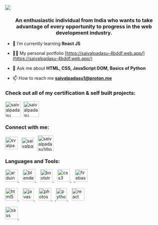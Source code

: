 <a href="https://www.linkpicture.com/view.php?img=LPic63aafcc208e88937031948"><img src="https://www.linkpicture.com/q/Github-Cover.png" type="image"></a>
<h3 align="center">An enthusiastic individual from India who wants to take advantage of every opportunity to progress in the web development industry.</h3>

- 🌱 I’m currently learning **React JS**

- 👨‍💻 My personal portfolio [https://saivalpadasu-4bddf.web.app/](https://saivalpadasu-4bddf.web.app/)

- 💬 Ask me about **HTML, CSS, JavaScript DOM, Basics of Python**

- 📫 How to reach me **saivalpadasu1@proton.me**

<h3 align="left">Check out all of my certification & self built projects:</h3>
<p align="left">
  <a href="https://codepen.io/saivalpadasu" target="blank"><img align="center" src="https://www.svgrepo.com/show/330189/codepen.svg" alt="saivalpadasu" height="50" width="50" /></a>&nbsp
  <a href="https://github.com/saivalpadasu" target="blank"><img align="center" src="https://upload.wikimedia.org/wikipedia/commons/9/91/Octicons-mark-github.svg" alt="saivalpadasu" height="50" width="50" /></a>
</p>

<h3 align="left">Connect with me:</h3>
<p align="left">
<a href="https://linkedin.com/in/svalpadasu1" target="blank"><img align="center" src="https://cdn-icons-png.flaticon.com/512/174/174857.png" alt="svalpadasu1" height="40" width="40" /></a>&nbsp&nbsp
  <a href="mailto: saivalpadasu@gmail.com" target="blank"><img align="center" src="https://upload.wikimedia.org/wikipedia/commons/thumb/7/7e/Gmail_icon_%282020%29.svg/512px-Gmail_icon_%282020%29.svg.png" alt="saivalpadasu@gmail.com" height="35" width="40" /></a>&nbsp&nbsp
  <a href="mailto: saivalpadasu1@proton.me" target="blank"><img align="center" src="https://icons.iconarchive.com/icons/papirus-team/papirus-apps/512/protonmail-desktop-icon.png" alt="saivalpadasu1@proton.me" height="50" width="50" /></a>
</p>

<h3 align="left">Languages and Tools:</h3>
<p align="left"> <a href="https://www.arduino.cc/" target="_blank" rel="noreferrer"> <img src="https://cdn.worldvectorlogo.com/logos/arduino-1.svg" alt="arduino" width="40" height="40"/> </a>&nbsp&nbsp <a href="https://www.blender.org/" target="_blank" rel="noreferrer"> <img src="https://download.blender.org/branding/community/blender_community_badge_white.svg" alt="blender" width="40" height="40"/> </a>&nbsp&nbsp <a href="https://getbootstrap.com" target="_blank" rel="noreferrer"> <img src="https://cdn-icons-png.flaticon.com/512/5968/5968672.png" alt="bootstrap" width="40" height="40"/> </a>&nbsp&nbsp <a href="https://www.w3schools.com/css/" target="_blank" rel="noreferrer"> <img src="https://cdn2.iconfinder.com/data/icons/social-icon-3/512/social_style_3_css3-512.png" alt="css3" width="40" height="40"/> </a>&nbsp&nbsp<a href="https://firebase.google.com/" target="_blank" rel="noreferrer"> <img src="https://www.vectorlogo.zone/logos/firebase/firebase-icon.svg" alt="firebase" width="40" height="40"/> </a> <br><br><a href="https://www.w3.org/html/" target="_blank" rel="noreferrer"> <img src="https://cdn0.iconfinder.com/data/icons/social-network-9/50/22-512.png" alt="html5" width="40" height="40"/> </a>&nbsp&nbsp <a href="https://developer.mozilla.org/en-US/docs/Web/JavaScript" target="_blank" rel="noreferrer"> <img src="https://upload.wikimedia.org/wikipedia/commons/thumb/7/74/Font_Awesome_5_brands_js-square.svg/1200px-Font_Awesome_5_brands_js-square.svg.png" alt="javascript" width="35" height="40"/> </a>&nbsp&nbsp <a href="https://www.photoshop.com/en" target="_blank" rel="noreferrer"> <img src="https://upload.wikimedia.org/wikipedia/commons/thumb/a/af/Adobe_Photoshop_CC_icon.svg/1051px-Adobe_Photoshop_CC_icon.svg.png" alt="photoshop" width="40" height="40"/> </a> &nbsp&nbsp<a href="https://www.python.org" target="_blank" rel="noreferrer"> <img src="https://upload.wikimedia.org/wikipedia/commons/thumb/c/c3/Python-logo-notext.svg/1200px-Python-logo-notext.svg.png" alt="python" width="35" height="40"/> </a>&nbsp&nbsp <a href="https://reactjs.org/" target="_blank" rel="noreferrer"> <img src="https://upload.wikimedia.org/wikipedia/commons/thumb/a/a7/React-icon.svg/1150px-React-icon.svg.png" alt="react" width="40" height="40"/> </a><br><br> <a href="https://sass-lang.com" target="_blank" rel="noreferrer"> <img src="https://cdn-icons-png.flaticon.com/512/5968/5968550.png" alt="sass" width="40" height="40"/> </a>&nbsp&nbsp </p>
